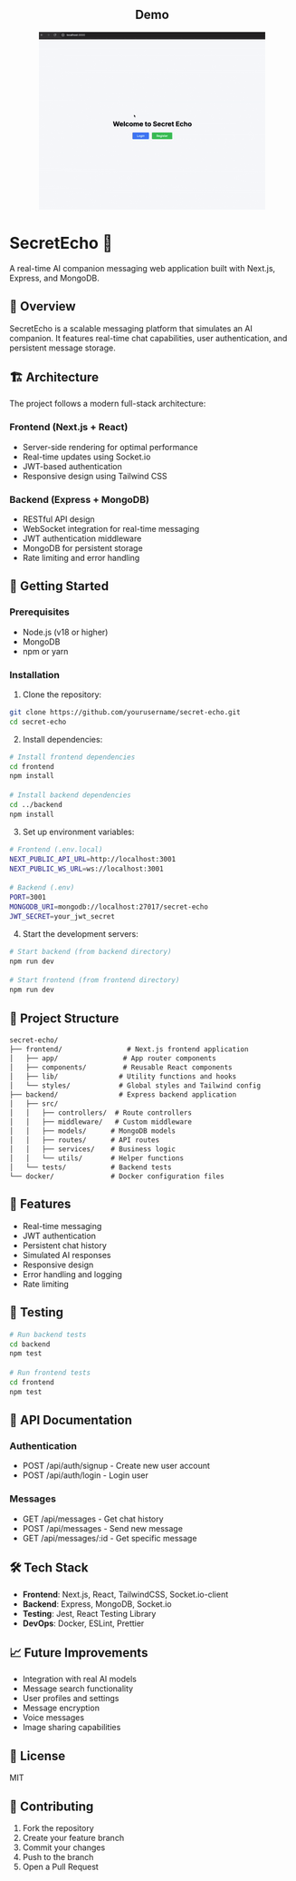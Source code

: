 <h2 align="center">Demo</h2>

<p align="center">
  <img src="Demo.gif" alt="Demo">
</p>

# SecretEcho 🤖

A real-time AI companion messaging web application built with Next.js, Express, and MongoDB.

## 🎯 Overview

SecretEcho is a scalable messaging platform that simulates an AI companion. It features real-time chat capabilities, user authentication, and persistent message storage.

## 🏗 Architecture

The project follows a modern full-stack architecture:

### Frontend (Next.js + React)
- Server-side rendering for optimal performance
- Real-time updates using Socket.io
- JWT-based authentication
- Responsive design using Tailwind CSS

### Backend (Express + MongoDB)
- RESTful API design
- WebSocket integration for real-time messaging
- JWT authentication middleware
- MongoDB for persistent storage
- Rate limiting and error handling

## 🚀 Getting Started

### Prerequisites
- Node.js (v18 or higher)
- MongoDB
- npm or yarn

### Installation

1. Clone the repository:
```bash
git clone https://github.com/yourusername/secret-echo.git
cd secret-echo
```

2. Install dependencies:
```bash
# Install frontend dependencies
cd frontend
npm install

# Install backend dependencies
cd ../backend
npm install
```

3. Set up environment variables:
```bash
# Frontend (.env.local)
NEXT_PUBLIC_API_URL=http://localhost:3001
NEXT_PUBLIC_WS_URL=ws://localhost:3001

# Backend (.env)
PORT=3001
MONGODB_URI=mongodb://localhost:27017/secret-echo
JWT_SECRET=your_jwt_secret
```

4. Start the development servers:
```bash
# Start backend (from backend directory)
npm run dev

# Start frontend (from frontend directory)
npm run dev
```

## 📁 Project Structure

```
secret-echo/
├── frontend/                # Next.js frontend application
│   ├── app/                # App router components
│   ├── components/         # Reusable React components
│   ├── lib/               # Utility functions and hooks
│   └── styles/            # Global styles and Tailwind config
├── backend/               # Express backend application
│   ├── src/
│   │   ├── controllers/  # Route controllers
│   │   ├── middleware/   # Custom middleware
│   │   ├── models/      # MongoDB models
│   │   ├── routes/      # API routes
│   │   ├── services/    # Business logic
│   │   └── utils/       # Helper functions
│   └── tests/           # Backend tests
└── docker/              # Docker configuration files
```

## 🔑 Features

- Real-time messaging
- JWT authentication
- Persistent chat history
- Simulated AI responses
- Responsive design
- Error handling and logging
- Rate limiting

## 🧪 Testing

```bash
# Run backend tests
cd backend
npm test

# Run frontend tests
cd frontend
npm test
```

## 📝 API Documentation

### Authentication
- POST /api/auth/signup - Create new user account
- POST /api/auth/login - Login user

### Messages
- GET /api/messages - Get chat history
- POST /api/messages - Send new message
- GET /api/messages/:id - Get specific message

## 🛠 Tech Stack

- **Frontend**: Next.js, React, TailwindCSS, Socket.io-client
- **Backend**: Express, MongoDB, Socket.io
- **Testing**: Jest, React Testing Library
- **DevOps**: Docker, ESLint, Prettier

## 📈 Future Improvements

- Integration with real AI models
- Message search functionality
- User profiles and settings
- Message encryption
- Voice messages
- Image sharing capabilities

## 📄 License

MIT

## 👥 Contributing

1. Fork the repository
2. Create your feature branch
3. Commit your changes
4. Push to the branch
5. Open a Pull Request 
